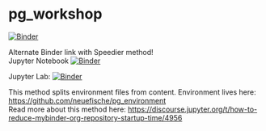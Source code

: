 # pg_workshop

[![Binder](https://mybinder.org/badge_logo.svg)](https://mybinder.org/v2/gh/neuefische/pg_workshop/main)

Alternate Binder link with Speedier method!  
Jupyter Notebook
[![Binder](https://mybinder.org/badge_logo.svg)](https://mybinder.org/v2/gh/neuefische/pg_environment/main?urlpath=git-pull%3Frepo%3Dhttps%253A%252F%252Fgithub.com%252Fneuefische%252Fpg_workshop%26urlpath%3Dtree%252Fpg_workshop%252F%26branch%3Dmain)

Jupyter Lab:
[![Binder](https://mybinder.org/badge_logo.svg)](https://mybinder.org/v2/gh/neuefische/pg_environment/main?urlpath=git-pull%3Frepo%3Dhttps%253A%252F%252Fgithub.com%252Fneuefische%252Fpg_workshop%26urlpath%3Dlab%252Ftree%252Fpg_workshop%252F%26branch%3Dmain
)


This method splits environment files from content. Environment lives here: https://github.com/neuefische/pg_environment  
Read more about this method here: https://discourse.jupyter.org/t/how-to-reduce-mybinder-org-repository-startup-time/4956
